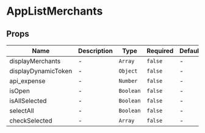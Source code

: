 # AppListMerchants

## Props

<!-- @vuese:AppListMerchants:props:start -->
|Name|Description|Type|Required|Default|
|---|---|---|---|---|
|displayMerchants|-|`Array`|`false`|-|
|displayDynamicToken|-|`Object`|`false`|-|
|api_expense|-|`Number`|`false`|-|
|isOpen|-|`Boolean`|`false`|-|
|isAllSelected|-|`Boolean`|`false`|-|
|selectAll|-|`Boolean`|`false`|-|
|checkSelected|-|`Array`|`false`|-|

<!-- @vuese:AppListMerchants:props:end -->


